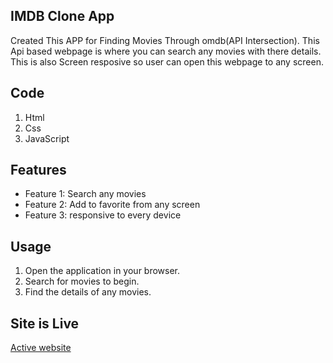## IMDB Clone App

Created This APP for Finding Movies Through omdb(API Intersection). This Api based webpage is where you can search any movies with there details.
This is also Screen resposive so user can open this webpage to any screen.

## Code
1. Html
2. Css
3. JavaScript

## Features

- Feature 1: Search any movies
- Feature 2: Add to favorite from any screen
- Feature 3: responsive to every device


## Usage

1. Open the application in your browser.
2. Search for movies to begin.
3. Find the details of any movies.

## Site is Live

[Active website](https://amitkumarr2024.github.io/IMDB-clone-App/index.html)

